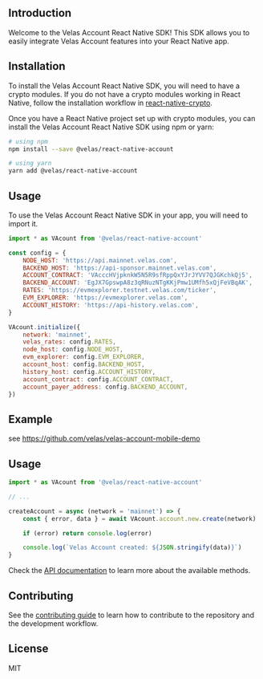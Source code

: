 ## Introduction
Welcome to the Velas Account React Native SDK! This SDK allows you to easily integrate Velas Account features into your React Native app.
## Installation
To install the Velas Account React Native SDK, you will need to have a crypto modules. If you do not have a crypto modules working in React Native, follow the installation workflow in [react-native-crypto](https://github.com/tradle/react-native-crypto).


Once you have a React Native project set up with crypto modules, you can install the Velas Account React Native SDK using npm or yarn:

```sh
# using npm
npm install --save @velas/react-native-account

# using yarn
yarn add @velas/react-native-account
```

## Usage
To use the Velas Account React Native SDK in your app, you will need to import it.

```js
import * as VAcount from '@velas/react-native-account'

const config = {
    NODE_HOST: 'https://api.mainnet.velas.com',
    BACKEND_HOST: 'https://api-sponsor.mainnet.velas.com',
    ACCOUNT_CONTRACT: 'VAcccHVjpknkW5N5R9sfRppQxYJrJYVV7QJGKchkQj5',
    BACKEND_ACCOUNT: 'EgJX7GpswpA8z3qRNuzNTgKKjPmw1UMfh5xQjFeVBqAK',
    RATES: 'https://evmexplorer.testnet.velas.com/ticker',
    EVM_EXPLORER: 'https://evmexplorer.velas.com',
    ACCOUNT_HISTORY: 'https://api-history.velas.com',
}

VAcount.initialize({
    network: 'mainnet',
    velas_rates: config.RATES,
    node_host: config.NODE_HOST,
    evm_explorer: config.EVM_EXPLORER,
    account_host: config.BACKEND_HOST,
    history_host: config.ACCOUNT_HISTORY,
    account_contract: config.ACCOUNT_CONTRACT,
    account_payer_address: config.BACKEND_ACCOUNT,
})
```


## Example

see https://github.com/velas/velas-account-mobile-demo


## Usage

```js
import * as VAcount from '@velas/react-native-account'

// ...

createAccount = async (network = 'mainnet') => {
    const { error, data } = await VAcount.account.new.create(network)

    if (error) return console.log(error)

    console.log(`Velas Account created: ${JSON.stringify(data)}`)
}
```

Check the [API documentation]() to learn more about the available methods.

## Contributing

See the [contributing guide](CONTRIBUTING.md) to learn how to contribute to the repository and the development workflow.

## License

MIT

